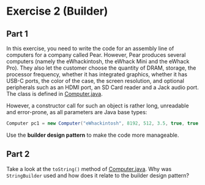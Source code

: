 # Exercise 2 (Builder)

## Part 1

In this exercise, you need to write the code for an assembly line of computers for a company called Pear. However, Pear produces several computers (namely the eWhackintosh, the eWhack Mini and the eWhack Pro). They also let the customer choose the quantity of DRAM, storage, the processor frequency, whether it has integrated graphics, whether it has USB-C ports, the color of the case, the screen resolution, and optional peripherals such as an HDMI port, an SD Card reader and a Jack audio port. The class is defined in [Computer.java](Computer.java).

However, a constructor call for such an object is rather long, unreadable and error-prone, as all parameters are Java base types:

```java
Computer pc1 = new Computer("eWhackintosh", 8192, 512, 3.5, true, true, 0xffffff, 1920, 1080, true, true, true);
```

Use the **builder design pattern** to make the code more manageable.

## Part 2

Take a look at the `toString()` method of [Computer.java](Computer.java). Why was `StringBuilder` used and how does it relate to the builder design pattern?